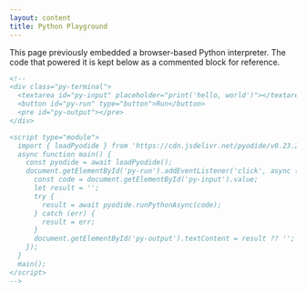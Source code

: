 ```yaml
---
layout: content
title: Python Playground
---
```


This page previously embedded a browser-based Python interpreter. The code
that powered it is kept below as a commented block for reference.

```html
<!--
<div class="py-terminal">
  <textarea id="py-input" placeholder="print('hello, world')"></textarea>
  <button id="py-run" type="button">Run</button>
  <pre id="py-output"></pre>
</div>

<script type="module">
  import { loadPyodide } from 'https://cdn.jsdelivr.net/pyodide/v0.23.2/full/pyodide.mjs';
  async function main() {
    const pyodide = await loadPyodide();
    document.getElementById('py-run').addEventListener('click', async () => {
      const code = document.getElementById('py-input').value;
      let result = '';
      try {
        result = await pyodide.runPythonAsync(code);
      } catch (err) {
        result = err;
      }
      document.getElementById('py-output').textContent = result ?? '';
    });
  }
  main();
</script>
-->
```

